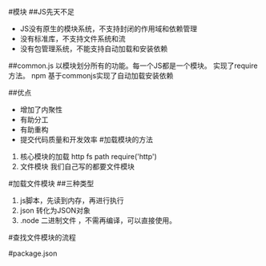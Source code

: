 #模块
##JS先天不足
- JS没有原生的模块系统，不支持封闭的作用域和依赖管理
- 没有标准库，不支持文件系统和流
- 没有包管理系统，不能支持自动加载和安装依赖

##common.js
以模块划分所有的功能。每一个JS都是一个模块。
实现了require方法。
npm 基于commonjs实现了自动加载安装依赖

##优点
- 增加了内聚性
- 有助分工
- 有助重构
- 提交代码质量和开发效率
#加载模块的方法
1. 核心模块的加载 http fs path require('http')
2. 文件模块 我们自己写的都要文件模块

#加载文件模块
##三种类型
1. js脚本，先读到内存，再进行执行
2. json  转化为JSON对象
3. .node 二进制文件 ，不需再编译，可以直接使用。

#查找文件模块的流程

#package.json




